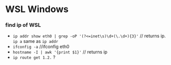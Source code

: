 # WSL Windows

### find ip of WSL

- `ip addr show eth0 | grep -oP '(?<=inet\s)\d+(\.\d+){3}'` // returns ip. `ip a` same as `ip addr`
- `ifconfig -a` //ifconfig eth0
- `hostname -I | awk '{print $1}'` // returns ip
- `ip route get 1.2.` ?
